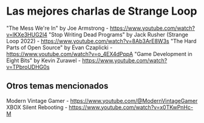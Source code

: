 # Las mejores charlas de Strange Loop

"The Mess We're In" by Joe Armstrong - https://www.youtube.com/watch?v=lKXe3HUG2l4
"Stop Writing Dead Programs" by Jack Rusher (Strange Loop 2022) - https://www.youtube.com/watch?v=8Ab3ArE8W3s
"The Hard Parts of Open Source" by Evan Czaplicki - https://www.youtube.com/watch?v=o_4EX4dPppA
"Game Development in Eight Bits" by Kevin Zurawel - https://www.youtube.com/watch?v=TPbroUDHG0s

## Otros temas mencionados

Modern Vintage Gamer - https://www.youtube.com/@ModernVintageGamer
XBOX Silent Rebooting - https://www.youtube.com/watch?v=x0TKwPnHc-M

